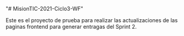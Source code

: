 "# MisionTIC-2021-Ciclo3-WF" 

Este es el proyecto de prueba para realizar las actualizaciones de las paginas
frontend para generar entragas del Sprint 2.
